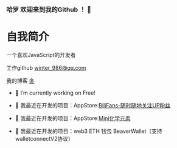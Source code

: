 ### 哈罗 欢迎来到我的Github ！ 👋

# 自我简介 

一个喜欢JavaScript的开发者



工作github winter_986@qq.com

我的博客 [冬](http://blog.borebooks.top)

- 🔭 I’m currently working on Free!

- 🌱  我最近在开发的项目：AppStore:[BiliFans-随时随地关注UP粉丝](https://apps.apple.com/cn/app/bilifans-%E9%9A%8F%E6%97%B6%E9%9A%8F%E5%9C%B0%E5%85%B3%E6%B3%A8up%E7%B2%89%E4%B8%9D/id1532896670)

- 🌱  我最近在开发的项目：AppStore:[Mini化学元素](https://apps.apple.com/cn/app/mini%E5%8C%96%E5%AD%A6%E5%85%83%E7%B4%A0/id1534560793)

- 🌱  我最近在开发的项目：web3 ETH 钱包 BeaverWallet（支持walletconnectV2协议）

<!--
**iwh718/iwh718** is a ✨ _special_ ✨ repository because its `README.md` (this file) appears on your GitHub profile.

Here are some ideas to get you started:

- 🔭 I’m currently working on ...
- 🌱 I’m currently learning ...
- 👯 I’m looking to collaborate on ...
- 🤔 I’m looking for help with ...
- 💬 Ask me about ...
- 📫 How to reach me: ...
- 😄 Pronouns: ...
- ⚡ Fun fact: ...
-->

